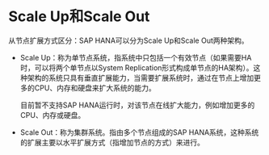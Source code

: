 # Scale Up和Scale Out<a name="saphana_02_0005"></a>

从节点扩展方式区分：SAP HANA可以分为Scale Up和Scale Out两种架构。

-   Scale Up：称为单节点系统，指系统中只包括一个有效节点（如果需要HA时，可以将两个单节点以System Replication形式构成单节点的HA架构）。这种架构的系统只具有垂直扩展能力，当需要扩展系统时，通过在节点上增加更多的CPU、内存和硬盘来扩大系统的能力。

    目前暂不支持SAP HANA运行时，对该节点在线扩大能力，例如增加更多的CPU、内存或硬盘。

-   Scale Out：称为集群系统。指由多个节点组成的SAP HANA系统，这种系统的扩展主要以水平扩展方式（指增加节点的方式）来进行。

